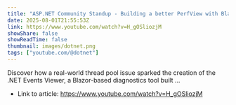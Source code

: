 ```yaml
---
title: "ASP.NET Community Standup - Building a better PerfView with Blazor"
date: 2025-08-01T21:55:53Z
link: https://www.youtube.com/watch?v=H_gOSliozjM
showShare: false
showReadTime: false
thumbnail: images/dotnet.png
tags: ["youtube.com/@dotnet"]
---
```

Discover how a real-world thread pool issue sparked the creation of the .NET Events Viewer, a Blazor-based diagnostics tool built ...

- Link to article: https://www.youtube.com/watch?v=H_gOSliozjM